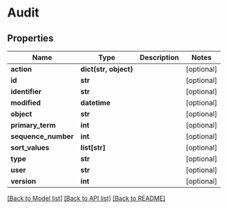 # Audit

## Properties
Name | Type | Description | Notes
------------ | ------------- | ------------- | -------------
**action** | **dict(str, object)** |  | [optional] 
**id** | **str** |  | [optional] 
**identifier** | **str** |  | [optional] 
**modified** | **datetime** |  | [optional] 
**object** | **str** |  | [optional] 
**primary_term** | **int** |  | [optional] 
**sequence_number** | **int** |  | [optional] 
**sort_values** | **list[str]** |  | [optional] 
**type** | **str** |  | [optional] 
**user** | **str** |  | [optional] 
**version** | **int** |  | [optional] 

[[Back to Model list]](README.md#documentation-for-models) [[Back to API list]](README.md#documentation-for-api-endpoints) [[Back to README]](README.md)


